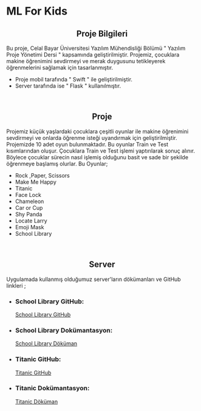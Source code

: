 # ML For Kids
<h2>
  <div align="center"> Proje Bilgileri </div>
  </h2>
 <p>Bu proje, Celal Bayar Üniversitesi Yazılım Mühendisliği Bölümü " Yazılım Proje Yönetimi Dersi " kapsamında geliştirilmiştir.
    Projemiz, çocuklara makine öğrenimini sevdirmeyi ve merak duygusunu tetikleyerek öğrenmelerini sağlamak için tasarlanmıştır.
  <br>
  
   <ul>
      <li>Proje mobil tarafında " Swift " ile geliştirilmiştir.</li>
      <li>Server tarafında ise " Flask " kullanılmıştır. </li>

   </ul>
    <br>


  <h2>
   <div align="center"> Proje </div>
  
  </h2>
  <p>Projemiz küçük yaşlardaki çocuklara çeşitli oyunlar ile makine öğrenimini sevdirmeyi ve onlarda öğrenme isteği uyandırmak için geliştirilmiştir. Projemizde 10 adet oyun bulunmaktadır. Bu oyunlar Train ve Test kısımlarından oluşur. Çocuklara Train ve Test işlemi yaptırılarak sonuç alınır. Böylece çocuklar sürecin nasıl işlemiş olduğunu basit ve sade bir şekilde öğrenmeye başlamış olurlar. Bu Oyunlar;
   <ul>
      <li>Rock ,Paper, Scissors</li>
      <li>Make Me Happy</li>
      <li>Titanic</li>
      <li>Face Lock</li>
      <li>Chameleon</li>
      <li>Car or Cup</li>
      <li>Shy Panda</li>
      <li>Locate Larry</li>
      <li>Emoji Mask</li>
      <li>School Library</li>
   </ul>
</p>
  <br>
  
   <h2>
   <div align="center"> Server </div>
  
  </h2>
  <p> Uygulamada kullanmış olduğumuz server'ların dökümanları ve GitHub linkleri ;
   <ul>
      <li>   
        <h3>School Library GitHub: </h3> <a href="https://github.com/SefaAkdeniz/flask-app2">School Library GitHub </a>
      </li>
     <li>   
        <h3>School Library Dokümantasyon:</h3> <a href="https://devs.yusufozgul.com/docs/mlforkids/book/">School Library Döküman </a>
      </li>
      <li>
        <h3>Titanic GitHub: </h3> <a href="https://github.com/SefaAkdeniz/Titanic-Machine-Learning-Model-to-Predict-Service">Titanic GitHub </a>
      </li>
     <li>
        <h3>Titanic Dokümantasyon:</h3> <a href="https://devs.yusufozgul.com/docs/mlforkids/titanic/">Titanic Döküman </a>
    </li>
   </ul>
</p>
  <br>
